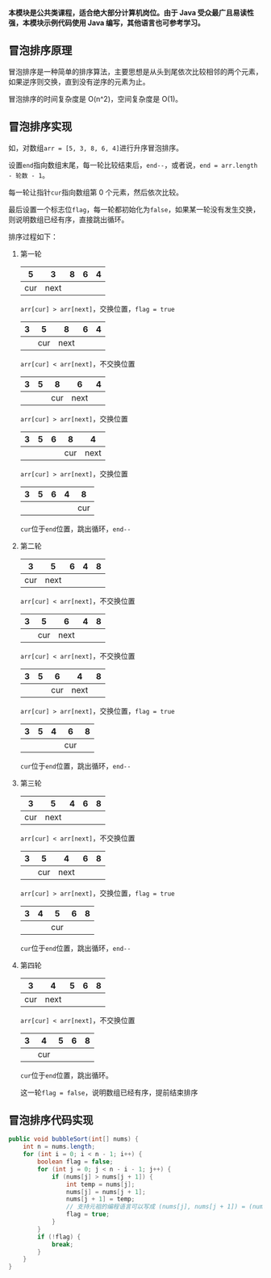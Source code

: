 **本模块是公共类课程，适合绝大部分计算机岗位。由于 Java 受众最广且易读性强，本模块示例代码使用 Java 编写，其他语言也可参考学习。**

## 冒泡排序原理

冒泡排序是一种简单的排序算法，主要思想是从头到尾依次比较相邻的两个元素，如果逆序则交换，直到没有逆序的元素为止。

冒泡排序的时间复杂度是 O(n^2)，空间复杂度是 O(1)。

## 冒泡排序实现

如，对数组`arr = [5, 3, 8, 6, 4]`进行升序冒泡排序。

设置`end`指向数组末尾，每一轮比较结束后，`end--`，或者说，`end = arr.length - 轮数 - 1`。

每一轮让指针`cur`指向数组第 0 个元素，然后依次比较。

最后设置一个标志位`flag`，每一轮都初始化为`false`，如果某一轮没有发生交换，则说明数组已经有序，直接跳出循环。

排序过程如下：

1. 第一轮

    | 5   | 3    | 8   | 6   | 4   |
    | --- | ---- | --- | --- | --- |
    | cur | next |     |     |     |

    `arr[cur] > arr[next]`，交换位置，`flag = true`

    | 3   | 5   | 8    | 6   | 4   |
    | --- | --- | ---- | --- | --- |
    |     | cur | next |     |     |

    `arr[cur] < arr[next]`，不交换位置

    | 3   | 5   | 8   | 6    | 4   |
    | --- | --- | --- | ---- | --- |
    |     |     | cur | next |     |

    `arr[cur] > arr[next]`，交换位置

    | 3   | 5   | 6   | 8   | 4    |
    | --- | --- | --- | --- | ---- |
    |     |     |     | cur | next |

    `arr[cur] > arr[next]`，交换位置

    | 3   | 5   | 6   | 4   | 8   |
    | --- | --- | --- | --- | --- |
    |     |     |     |     | cur |

    `cur`位于`end`位置，跳出循环，`end--`

2. 第二轮

    | 3   | 5    | 6   | 4   | 8   |
    | --- | ---- | --- | --- | --- |
    | cur | next |     |     |     |

    `arr[cur] < arr[next]`，不交换位置

    | 3   | 5   | 6    | 4   | 8   |
    | --- | --- | ---- | --- | --- |
    |     | cur | next |     |     |

    `arr[cur] < arr[next]`，不交换位置

    | 3   | 5   | 6   | 4    | 8   |
    | --- | --- | --- | ---- | --- |
    |     |     | cur | next |     |

    `arr[cur] > arr[next]`，交换位置，`flag = true`

    | 3   | 5   | 4   | 6   | 8   |
    | --- | --- | --- | --- | --- |
    |     |     |     | cur |     |

    `cur`位于`end`位置，跳出循环，`end--`

3. 第三轮

    | 3   | 5    | 4   | 6   | 8   |
    | --- | ---- | --- | --- | --- |
    | cur | next |     |     |     |

    `arr[cur] < arr[next]`，不交换位置

    | 3   | 5   | 4    | 6   | 8   |
    | --- | --- | ---- | --- | --- |
    |     | cur | next |     |     |

    `arr[cur] > arr[next]`，交换位置，`flag = true`

    | 3   | 4   | 5   | 6   | 8   |
    | --- | --- | --- | --- | --- |
    |     |     | cur |     |     |

    `cur`位于`end`位置，跳出循环，`end--`

4. 第四轮

    | 3   | 4    | 5   | 6   | 8   |
    | --- | ---- | --- | --- | --- |
    | cur | next |     |     |     |

    `arr[cur] < arr[next]`，不交换位置

    | 3   | 4   | 5   | 6   | 8   |
    | --- | --- | --- | --- | --- |
    |     | cur |     |     |     |

    `cur`位于`end`位置，跳出循环。
    
    这一轮`flag = false`，说明数组已经有序，提前结束排序

## 冒泡排序代码实现

```java
public void bubbleSort(int[] nums) {
    int n = nums.length;
    for (int i = 0; i < n - 1; i++) {
        boolean flag = false;
        for (int j = 0; j < n - i - 1; j++) {
            if (nums[j] > nums[j + 1]) {
                int temp = nums[j];
                nums[j] = nums[j + 1];
                nums[j + 1] = temp;
                // 支持元祖的编程语言可以写成 (nums[j], nums[j + 1]) = (nums[j + 1], nums[j]);
                flag = true;
            }
        }
        if (!flag) {
            break;
        }
    }
}
```